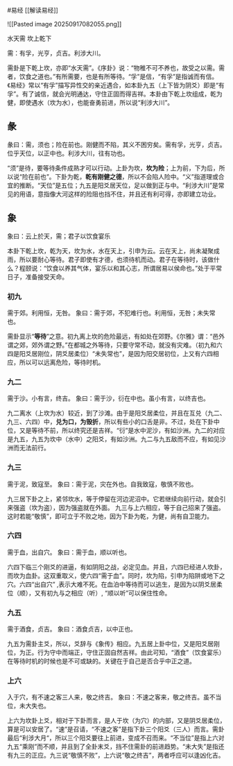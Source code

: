 #易经 [[解读易经]]

![[Pasted image 20250917082055.png]]

水天需   坎上乾下

需：有孚，光亨，贞吉。利涉大川。


需卦是下乾上坎，亦即“水天需”。《序卦》说：“物稚不可不养也，故受之以需。需者，饮食之道也。”有所需要，也是有所等待。“孚”是信，“有孚”是指诚而有信。《易经》常以“有孚”描写异性交的亲近遇合，如本卦九五（上下皆为阴爻）即是“有孚”。有了诚信，就会光明通达，守住正固而得吉祥。本卦由下乾上坎组成，乾为健，即使遇水（坎为水），也能奋勇前进，所以说“利涉大川”。


## 彖
彖曰：需，须也；险在前也。刚健而不陷，其义不困穷矣。需有孚，光亨，贞吉。位乎天位，以正中也。利涉大川，往有功也。

“须”是待，要等待条件成熟才可以行动。上卦为坎，**坎为险**；上为前，下为后，所以说“险在前也”。下卦为乾，**乾有刚健之德**，所以不会陷人险中。“义”指道理或合宜的推断。“天位”是五位；九五是阳爻居天位，足以做到正与中。“利涉大川”是常见的用语，意指像大河这样的险阻也挡不住，并且还有利可得，亦即建立功业。


## 象
象曰：云上於天，需；君子以饮食宴乐

本卦下乾上坎，乾为天，坎为水，水在天上，引申为云。云在天上，尚未凝聚成雨，所以要耐心等待。君子即使有才德，也须待机而动。君子在等待时，该做什么？程颐说：“饮食以养其气体，宴乐以和其心志，所谓居易以侯命也。”处于平常日子，准备接受天命。

### 初九
需于郊。利用恒，无咎。
象曰：需于郊，不犯难行也。利用恒，无咎；未失常也。

需卦显示“**等待**”之意。初九离上坎的危险最远，有如处在郊野。《尔雅》谓：“邑外谓之郊，郊外谓之野。”在都城之外等待，只要守常不动，就没有灾难。（初九和六四是阳爻居刚位，阴爻居柔位）“未失常也”，是因为阳交居初位，上又有六四相应，所以可以远离危险，等待时机。


### 九二
需于沙。小有言，终吉。
象曰：需于沙，衍在中也。虽小有言，以终吉也。

九二离水（上坎为水）较近，到了沙滩。由于是阳爻居柔位，并且在互兑（九二、九三、六四）中，**兑为口，为毁折**，所以有些小的口舌是非。不过，处在下卦中位，又是等待不前，所以终究还是吉祥。“衍”是水中泥沙，有如沙洲。九二的对应是九五，九五为坎中（水中）之阳爻，有如沙洲。九二与九五敌而不应，有如见沙洲而无法前行。


### 九三
需于泥，致寇至。
象曰：需于泥，灾在外也。自我致寇，敬慎不败也。

九三居下卦之上，紧邻坎水，等于停留在河边泥沼中。它若继续向前行动，就会引来强盗（坎为盗），因为强盗就在外面。
九三与上六相应，等于自己招来了强盗。这时若能“敬慎”，即可立于不败之地，因为下卦为乾，为健，尚有自卫能力。


### 六四
需于血，出自穴。
象曰：需于血，顺以听也。

六四下临三个刚爻的进逼，有如阴阳之战，必定见血。并且，六四已经进人坎卦，而坎为血卦。这双重取义，使六四“需于血”。同时，坎为陷，引申为陷阱或地下之穴。六四“出自穴” ,表示大难不死。在血泊中等待而可以逃生，是因为以阴爻居柔位（顺），又有初九与之相应（听）, “顺以听”可以保住性命。


### 九五
需于酒食，贞吉。
象曰：酒食贞吉，以中正也。

九五为需卦主爻，所以，爻辞与《象传》相应。九五居上卦中位，又是阳爻居刚位，为正。行为守中而端正，守住正固自然吉祥。由此可知，“酒食”（饮食宴乐）在等待时机的时候也是不可或缺的。关键在于自己是否合乎中正之道。

### 上六
入于穴，有不速之客三人来，敬之终吉。
象曰：不速之客来，敬之终吉。虽不当位，未大失也。

上六为坎卦上爻，相对于下卦而言，是人于坎（为穴）的内部，又是阴爻居柔位，算是可以安居了。“速”是召请，“不速之客”是指下卦三个阳爻（三人）而言。需卦最后“利涉大月“，所以三个阳爻要往上前进，变成不召而来。“不当位”是指上六对九五“乘刚”而不顺，并且到了全卦末爻，挡不住需卦的前进趋势。“未大失”是指还有九三的正应。九三说“敬慎不败”，上六说“敬之终吉”，两者呼应可以逢凶化吉。











































